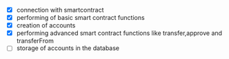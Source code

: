 - [x] connection with smartcontract
- [x] performing of basic smart contract functions
- [x] creation of accounts
- [x] performing advanced smart contract functions like transfer,approve and transferFrom
- [ ] storage of accounts in the database
